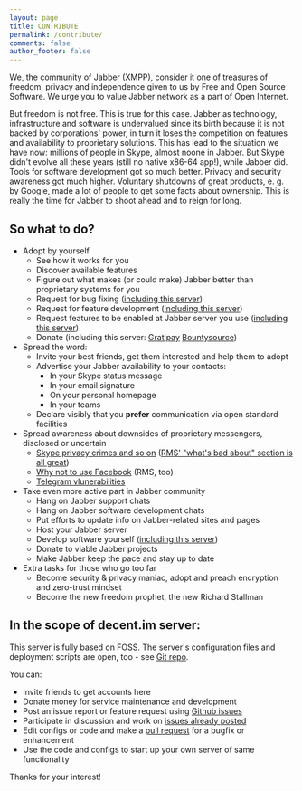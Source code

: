 ```yaml
---
layout: page
title: CONTRIBUTE
permalink: /contribute/
comments: false
author_footer: false
---
```


We, the community of Jabber (XMPP), consider it one of treasures of freedom, privacy and independence given to us by Free and Open Source Software. We urge you to value Jabber network as a part of Open Internet.

But freedom is not free. This is true for this case. Jabber as technology, infrastructure and software is undervalued since its birth because it is not backed by corporations' power, in turn it loses the competition on features and availability to proprietary solutions. This has lead to the situation we have now: millions of people in Skype, almost noone in Jabber. But Skype didn't evolve all these years (still no native x86-64 app!), while Jabber did. Tools for software development got so much better. Privacy and security awareness got much higher. Voluntary shutdowns of great products, e. g. by Google, made a lot of people to get some facts about ownership. This is really the time for Jabber to shoot ahead and to reign for long.

## So what to do?

- Adopt by yourself
  - See how it works for you
  - Discover available features
  - Figure out what makes (or could make) Jabber better than proprietary systems for you
  - Request for bug fixing ([including this server](https://github.com/decent-im/decent.im/issues))
  - Request for feature development ([including this server](https://github.com/decent-im/decent.im/issues))
  - Request features to be enabled at Jabber server you use ([including this server](https://github.com/decent-im/decent.im/issues))
  - Donate (including this server: [Gratipay](https://gratipay.com/decent-im) [Bountysource](https://salt.bountysource.com/teams/decent-im))
- Spread the word:
  - Invite your best friends, get them interested and help them to adopt
  - Advertise your Jabber availability to your contacts:
    - In your Skype status message
    - In your email signature
    - On your personal homepage
    - In your teams
  - Declare visibly that you **prefer** communication via open standard facilities
- Spread awareness about downsides of proprietary messengers, disclosed or uncertain
  - [Skype privacy crimes and so on](https://stallman.org/skype.html) ([RMS' "what's bad about" section is all great](https://stallman.org/))
  - [Why not to use Facebook](https://stallman.org/facebook.html) (RMS, too)
  - [Telegram vlunerabilities](https://duckduckgo.com/?q=telegram+vulnerabilities)
- Take even more active part in Jabber community
  - Hang on Jabber support chats
  - Hang on Jabber software development chats
  - Put efforts to update info on Jabber-related sites and pages
  - Host your Jabber server
  - Develop software yourself ([including this server](https://github.com/decent-im/decent.im/issues))
  - Donate to viable Jabber projects
  - Make Jabber keep the pace and stay up to date
- Extra tasks for those who go too far
  - Become security & privacy maniac, adopt and preach encryption and zero-trust mindset
  - Become the new freedom prophet, the new Richard Stallman


## In the scope of decent.im server:

This server is fully based on FOSS. The server's configuration files and deployment scripts are open, too - see [Git repo](https://github.com/decent-im/decent.im).

You can:

- Invite friends to get accounts here
- Donate money for service maintenance and development
- Post an issue report or feature request using [Github issues](https://github.com/decent-im/decent.im/issues)
- Participate in discussion and work on [issues already posted](https://github.com/decent-im/decent.im/issues)
- Edit configs or code and make a [pull request](https://github.com/decent-im/decent.im/pulls) for a bugfix or enhancement
- Use the code and configs to start up your own server of same functionality

Thanks for your interest!
